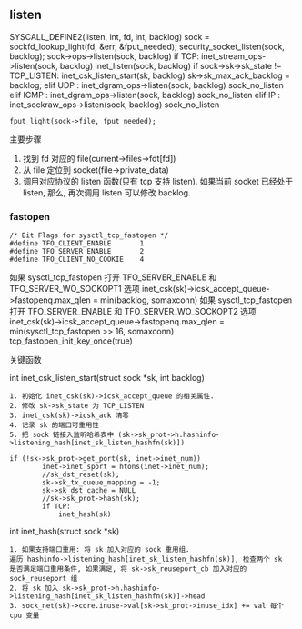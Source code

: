 
## listen

SYSCALL_DEFINE2(listen, int, fd, int, backlog)
    sock = sockfd_lookup_light(fd, &err, &fput_needed);
    security_socket_listen(sock, backlog);
    sock->ops->listen(sock, backlog)
        if TCP:
            inet_stream_ops->listen(sock, backlog)
                inet_listen(sock, backlog)
                    if sock->sk->sk_state != TCP_LISTEN:
                        inet_csk_listen_start(sk, backlog)
                    sk->sk_max_ack_backlog = backlog;
        elif UDP :
            inet_dgram_ops->listen(sock, backlog)
                sock_no_listen
        elif ICMP :
            inet_dgram_ops->listen(sock, backlog)
                sock_no_listen
        elif IP :
            inet_sockraw_ops->listen(sock, backlog)
                sock_no_listen

    fput_light(sock->file, fput_needed);

主要步骤

1. 找到 fd 对应的 file(current->files->fdt[fd])
2. 从 file 定位到 socket(file->private_data)
3. 调用对应协议的 listen 函数(只有 tcp 支持 listen). 如果当前 socket 已经处于 listen, 那么, 再次调用 listen 可以修改 backlog.

### fastopen


    /* Bit Flags for sysctl_tcp_fastopen */
    #define TFO_CLIENT_ENABLE       1
    #define TFO_SERVER_ENABLE       2
    #define TFO_CLIENT_NO_COOKIE    4

如果 sysctl_tcp_fastopen 打开 TFO_SERVER_ENABLE 和 TFO_SERVER_WO_SOCKOPT1 选项
    inet_csk(sk)->icsk_accept_queue->fastopenq.max_qlen = min(backlog, somaxconn)
如果 sysctl_tcp_fastopen 打开 TFO_SERVER_ENABLE 和 TFO_SERVER_WO_SOCKOPT2 选项
    inet_csk(sk)->icsk_accept_queue->fastopenq.max_qlen = min(sysctl_tcp_fastopen >> 16, somaxconn)
tcp_fastopen_init_key_once(true)

关键函数

int inet_csk_listen_start(struct sock *sk, int backlog)

    1. 初始化 inet_csk(sk)->icsk_accept_queue 的相关属性.
    2. 修改 sk->sk_state 为 TCP_LISTEN
    3. inet_csk(sk)->icsk_ack 清零
    4. 记录 sk 的端口可重用性
    5. 把 sock 链接入监听哈希表中 (sk->sk_prot->h.hashinfo->listening_hash[inet_sk_listen_hashfn(sk)])

    if (!sk->sk_prot->get_port(sk, inet->inet_num))
            inet->inet_sport = htons(inet->inet_num);
            //sk_dst_reset(sk);
            sk->sk_tx_queue_mapping = -1;
            sk->sk_dst_cache = NULL
            //sk->sk_prot->hash(sk);
            if TCP:
                inet_hash(sk)

int inet_hash(struct sock *sk)

    1. 如果支持端口重用: 将 sk 加入对应的 sock 重用组.
    遍历 hashinfo->listening_hash[inet_sk_listen_hashfn(sk)], 检查两个 sk
    是否满足端口重用条件, 如果满足, 将 sk->sk_reuseport_cb 加入对应的 sock_reuseport 组
    2. 将 sk 加入 sk->sk_prot->h.hashinfo->listening_hash[inet_sk_listen_hashfn(sk)]->head
    3. sock_net(sk)->core.inuse->val[sk->sk_prot->inuse_idx] += val 每个 cpu 变量

